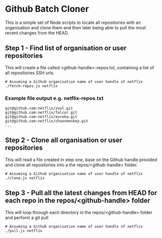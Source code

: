 # Github Batch Cloner

This is a simple set of Node scripts to locate all repositories with an organisation and clone them and then later being able to pull the most recent changes from the HEAD.

## Step 1 - Find list of organisation or user repositories

This will create a file called \<github-handle\>-repos.txt, containing a list of all repositories SSH urls.

```
# Assuming a Github organisation name of user handle of netflix
./fetch-repos.js netflix
```

### Example file output e.g. netflix-repos.txt

```
git@github.com:netflix/zuul.git
git@github.com:netflix/falcor.git
git@github.com:netflix/eureka.git
git@github.com:netflix/chaosmonkey.git
...
```

## Step 2 - Clone all organisation or user repositories

This will read a file created in step one, base on the Github handle provided and clone all repositories into a the repos/\<github-handle\> folder.

```
# Assuming a Github organisation name of user handle of netflix
./clone.js netflix
```

## Step 3 - Pull all the latest changes from HEAD for each repo in the repos/\<github-handle\> folder

This will loop through each directory in the repos/\<github-handle\> folder and perform a git pull

```
# Assuming a Github organisation name of user handle of netflix
./pull.js netflix
```